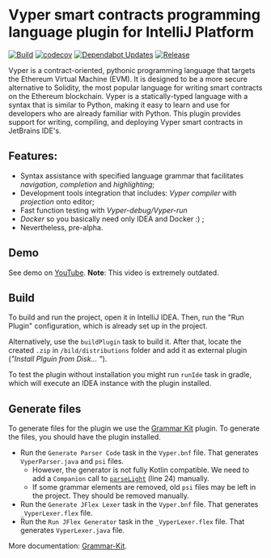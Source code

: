 # Vyper smart contracts programming language plugin for IntelliJ Platform

[![Build](https://github.com/NikitaMishin/vyper-plugin/actions/workflows/build.yml/badge.svg?branch=master&event=push)](https://github.com/NikitaMishin/vyper-plugin/actions/workflows/build.yml)
[![codecov](https://codecov.io/gh/DanielSchiavini/vyper-plugin/branch/master/graph/badge.svg?token=M0WA7KHR8J)](https://codecov.io/gh/DanielSchiavini/vyper-plugin)
[![Dependabot Updates](https://github.com/NikitaMishin/vyper-plugin/actions/workflows/dependabot/dependabot-updates/badge.svg)](https://github.com/NikitaMishin/vyper-plugin/actions/workflows/dependabot/dependabot-updates)
[![Release](https://github.com/NikitaMishin/vyper-plugin/actions/workflows/release.yml/badge.svg)](https://github.com/NikitaMishin/vyper-plugin/actions/workflows/release.yml)

<!-- Plugin description -->
Vyper is a contract-oriented, pythonic programming language that targets the Ethereum Virtual Machine (EVM).
It is designed to be a more secure alternative to Solidity, the most popular language for writing smart contracts on the Ethereum blockchain.
Vyper is a statically-typed language with a syntax that is similar to Python, making it easy to learn and use for developers who are already familiar with Python.
This plugin provides support for writing, compiling, and deploying Vyper smart contracts in JetBrains IDE's.
<!-- Plugin description end -->

## Features:
* Syntax assistance with specified language grammar that facilitates *navigation*, *completion* and *highlighting*;
* Development tools integration that includes: *Vyper compiler* with *projection* onto editor;
* Fast function testing with *Vyper-debug/Vyper-run*
* *Docker*  so you basically need only IDEA and Docker :) ;
* Nevertheless, pre-alpha.

## Demo
See demo on [YouTube](https://www.youtube.com/watch?v=M6f6xgcP4Xo).
**Note**: This video is extremely outdated.

## Build
To build and run the project, open it in IntelliJ IDEA.
Then, run the "Run Plugin" configuration, which is already set up in the project.

Alternatively, use the `buildPlugin` task to build it.
After that, locate the created `.zip` in `/bild/distributions` folder and add it as external plugin (_"Install Plguin from Disk... "_).

To test the plugin without installation you might run `runIde` task in gradle, which will execute an IDEA instance with the plugin installed.

## Generate files

To generate files for the plugin we use the [Grammar Kit](https://plugins.jetbrains.com/plugin/6606-grammar-kit) plugin.
To generate the files, you should have the plugin installed.
- Run the `Generate Parser Code` task in the `Vyper.bnf` file.
  That generates `VyperParser.java` and `psi` files.
  - However, the generator is not fully Kotlin compatible.
    We need to add a `Companion` call to [`parseLight`](./src/main/java/com/vyperplugin/parser/VyperParser.java) (line 24) manually.
  - If some grammar elements are removed, old `psi` files may be left in the project.
    They should be removed manually.
- Run the `Generate JFlex Lexer` task in the `Vyper.bnf` file.
  That generates `_VyperLexer.flex` file.
- Run the `Run JFlex Generator` task in the `_VyperLexer.flex` file.
  That generates `VyperLexer.java` file.

More documentation: [Grammar-Kit](https://github.com/JetBrains/Grammar-Kit/blob/master/README.md).
